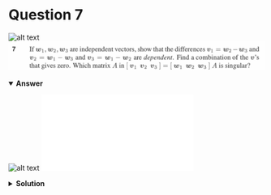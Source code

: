 # Question 7
![alt text](../ques-ref-1-10.png)
![alt text](q7.png)

<details open>
<summary><b>Answer</b></summary>

![alt text](a7.svg)
![alt text](a7.py)
</details>

<details>
<summary><b>Solution</b></summary>

![alt text](s7.png)
</details>

